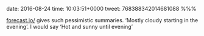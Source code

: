 date: 2016-08-24
time: 10:03:51+0000
tweet: 768388342014681088
%%%

[forecast.io/](http://forecast.io/) gives such pessimistic summaries. ‘Mostly cloudy starting in the evening’. I would say ‘Hot and sunny until evening’
